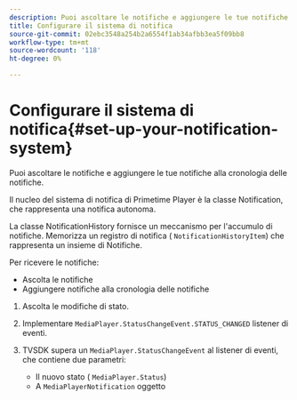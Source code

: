 ```yaml
---
description: Puoi ascoltare le notifiche e aggiungere le tue notifiche alla cronologia delle notifiche.
title: Configurare il sistema di notifica
source-git-commit: 02ebc3548a254b2a6554f1ab34afbb3ea5f09bb8
workflow-type: tm+mt
source-wordcount: '118'
ht-degree: 0%

---
```


# Configurare il sistema di notifica{#set-up-your-notification-system}

Puoi ascoltare le notifiche e aggiungere le tue notifiche alla cronologia delle notifiche.

Il nucleo del sistema di notifica di Primetime Player è la classe Notification, che rappresenta una notifica autonoma.

La classe NotificationHistory fornisce un meccanismo per l&#39;accumulo di notifiche. Memorizza un registro di notifica ( `NotificationHistoryItem`) che rappresenta un insieme di Notifiche.

Per ricevere le notifiche:

* Ascolta le notifiche
* Aggiungere notifiche alla cronologia delle notifiche

1. Ascolta le modifiche di stato.
1. Implementare `MediaPlayer.StatusChangeEvent.STATUS_CHANGED` listener di eventi.
1. TVSDK supera un `MediaPlayer.StatusChangeEvent` al listener di eventi, che contiene due parametri:

   * Il nuovo stato ( `MediaPlayer.Status`)
   * A `MediaPlayerNotification` oggetto
